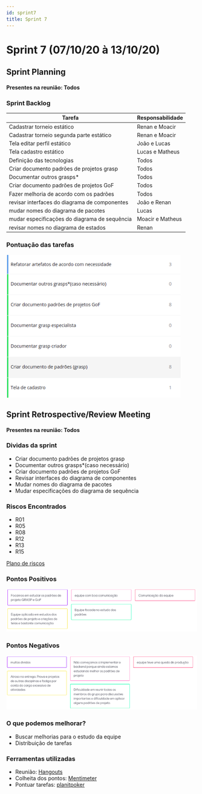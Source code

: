 ```yaml
---
id: sprint7
title: Sprint 7
---
```


# Sprint 7  (07/10/20 à 13/10/20)


## Sprint Planning

#### Presentes na reunião: Todos

###  Sprint Backlog

|Tarefa| Responsabilidade|
|---|----|
|Cadastrar torneio estático |Renan e  Moacir| 
|Cadastrar torneio segunda parte estático |Renan e  Moacir| 
|Tela editar perfil estático |João e Lucas|
|Tela cadastro estático |Lucas e Matheus|
|Definição das tecnologias|Todos|
Criar documento padrões de projetos grasp |Todos|
Documentar outros grasps*|Todos|
Criar documento padrões de projetos GoF |Todos|
Fazer melhoria de acordo com os padrões  |Todos| 
|revisar interfaces do diagrama de componentes |João e Renan| 
|mudar nomes do diagrama de pacotes |Lucas| 
|mudar especificações do diagrama de sequência |Moacir e Matheus| 
|revisar nomes no diagrama de estados |Renan| 



### Pontuação das tarefas

![pontos](../assets/Sprints/S7-pontos.png)


## Sprint Retrospective/Review Meeting

#### Presentes na reunião: Todos

### Dividas da sprint
- Criar documento padrões de projetos grasp 
- Documentar outros grasps*(caso necessário)
- Criar documento padrões de projetos GoF 
- Revisar interfaces do diagrama de componentes 
- Mudar nomes do diagrama de pacotes 
- Mudar especificações do diagrama de sequência 



### Riscos Encontrados
- R01
- R05
- R08
- R12
- R13
- R15



[Plano de riscos](https://github.com/UnBArqDsw/2020.1_G7_TCM/blob/master/docs/base/plano_de_gerencia_de_risco.md)

### Pontos Positivos

![pontos positivos](../assets/Sprints/S7-positivos.png)

### Pontos Negativos

![pontos negativos](../assets/Sprints/S7-negativos.png)

### O que podemos melhorar?
- Buscar melhorias para o estudo da equipe
- Distribuição de tarefas




### Ferramentas utilizadas

- Reunião: [Hangouts](https://hangouts.google.com/)
- Colheita dos pontos: [Mentimeter](https://www.mentimeter.com/) 
- Pontuar tarefas: [planitpoker](https://www.planitpoker.com/)
